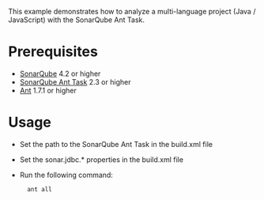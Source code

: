 This example demonstrates how to analyze a multi-language project (Java / JavaScript) with the SonarQube Ant Task.

Prerequisites
=============
* [SonarQube](http://www.sonarsource.org/downloads/) 4.2 or higher
* [SonarQube Ant Task](http://docs.codehaus.org/x/QYKxDQ) 2.3 or higher
* [Ant](http://ant.apache.org/) 1.7.1 or higher

Usage
=====
* Set the path to the SonarQube Ant Task in the build.xml file
* Set the sonar.jdbc.* properties in the build.xml file
* Run the following command:

        ant all

